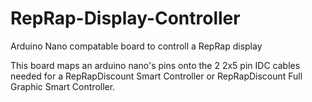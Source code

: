 # RepRap-Display-Controller
Arduino Nano compatable board to controll a RepRap display

This board maps an arduino nano's pins onto the 2 2x5 pin IDC cables needed for a RepRapDiscount Smart Controller or RepRapDiscount Full Graphic Smart Controller.


